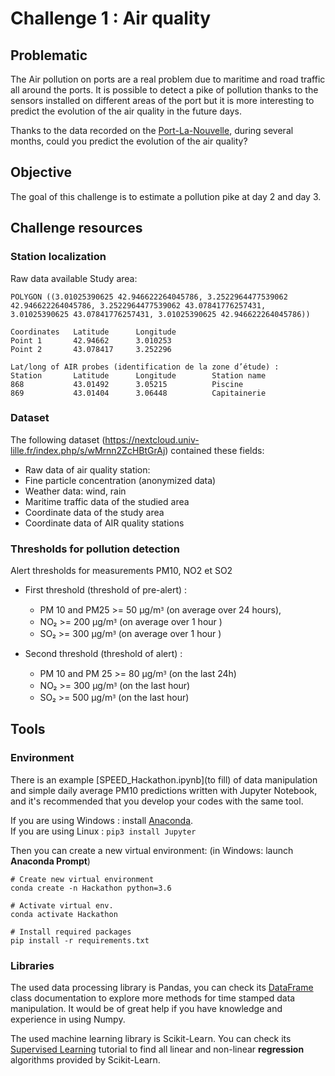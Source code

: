 # Challenge 1 : Air quality 

## Problematic

The Air pollution on ports are a real problem due to maritime and road traffic all around the ports. It is possible to detect a pike of pollution thanks to the sensors installed on different areas of the port but it is more interesting to predict the evolution of the air quality in the future days. 

Thanks to the data recorded on the [Port-La-Nouvelle](https://www.google.fr/maps/place/Port-la-Nouvelle/), during several months, could you predict the evolution of the air quality? 

## Objective

The goal of this challenge is to estimate a pollution pike at day 2 and day 3. 

## Challenge resources

### Station localization 

Raw data available 
Study area:

    POLYGON ((3.01025390625 42.946622264045786, 3.2522964477539062 42.946622264045786, 3.2522964477539062 43.07841776257431, 3.01025390625 43.07841776257431, 3.01025390625 42.946622264045786))

```
Coordinates   Latitude      Longitude
Point 1       42.94662      3.010253        
Point 2       43.078417     3.252296

Lat/long of AIR probes (identification de la zone d’étude) :
Station       Latitude      Longitude        Station name
868           43.01492      3.05215          Piscine
869           43.01404      3.06448          Capitainerie
```

### Dataset 

The following dataset (https://nextcloud.univ-lille.fr/index.php/s/wMrnn2ZcHBtGrAj) contained these fields:
 * Raw data of air quality station: 
 * Fine particle concentration (anonymized data)
  * Weather data: wind, rain
  * Maritime traffic data of the studied area
  * Coordinate data of the study area
  * Coordinate data of AIR quality stations 

### Thresholds for pollution detection 

Alert thresholds for measurements PM10, NO2 et SO2 

 * First threshold (threshold of pre-alert) :
    * PM 10 and PM25 >= 50 μg/mᴲ (on average over 24 hours),
    * NO₂ >= 200 μg/mᴲ (on average over 1 hour )
    * SO₂ >= 300 μg/mᴲ (on average over 1 hour )

 * Second threshold (threshold of alert) :
    * PM 10 and PM 25 >= 80 μg/mᴲ (on the last 24h)
    * NO₂ >= 300 μg/mᴲ (on the last hour)
    * SO₂ >= 500 μg/mᴲ (on the last hour)

## Tools
### Environment
There is an example [SPEED_Hackathon.ipynb](to fill) of data manipulation and simple daily average PM10 predictions written with Jupyter Notebook, and it's recommended that you develop your codes with the same tool.  

If you are using Windows : install [Anaconda](https://www.anaconda.com/products/individual).    
If you are using Linux : `pip3 install Jupyter`  

Then you can create a new virtual environment: (in Windows: launch **Anaconda Prompt**)
```
# Create new virtual environment
conda create -n Hackathon python=3.6   

# Activate virtual env.
conda activate Hackathon  

# Install required packages
pip install -r requirements.txt
```  
### Libraries
The used data processing library is Pandas, you can check its [DataFrame](https://pandas.pydata.org/docs/reference/api/pandas.DataFrame.html) class documentation to explore more methods for time stamped data manipulation. It would be of great help if you have knowledge and experience in using Numpy.  

The used machine learning library is Scikit-Learn. You can check its [Supervised Learning](https://scikit-learn.org/stable/supervised_learning.html) tutorial to find all linear and non-linear **regression** algorithms provided by Scikit-Learn.
